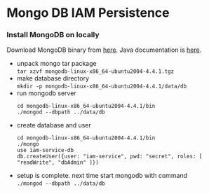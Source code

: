 # Mongo DB IAM Persistence

### Install MongoDB on locally
Download MongoDB binary from [here](https://www.mongodb.com/try/download/community). 
Java documentation is [here](https://mongodb.github.io/mongo-java-driver/).
- unpack mongo tar package  
  ```tar xzvf mongodb-linux-x86_64-ubuntu2004-4.4.1.tgz```
- make database directory  
  ```mkdir -p mongodb-linux-x86_64-ubuntu2004-4.4.1/data/db```  
- run mongodb server  
  ```
  cd mongodb-linux-x86_64-ubuntu2004-4.4.1/bin
  ./mongod --dbpath ../data/db
  ```
- create database and user  
  ```
  cd mongodb-linux-x86_64-ubuntu2004-4.4.1/bin
  ./mongo
  use iam-service-db
  db.createUser({user: "iam-service", pwd: "secret", roles: [ "readWrite", "dbAdmin" ]}) 
  ```
- setup is complete. next time start mongodb with command  
  ```./mongod --dbpath ../data/db```  